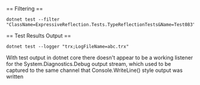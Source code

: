 
== Filtering ==

    dotnet test --filter "ClassName=ExpressiveReflection.Tests.TypeReflectionTests&Name=Test083"

== Test Results Output ==

    dotnet test --logger "trx;LogFileName=abc.trx"

With test output in dotnet core there doesn't appear to be a working listener for the System.Diagnostics.Debug output stream, which used to be captured to the same channel that Console.WriteLine() style output was written
